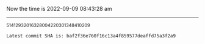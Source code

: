Now the time is 2022-09-09 08:43:28 am

---

<small>51412932016328004220301348410209</small>

```txt
Latest commit SHA is: baf2f36e760f16c13a4f859577deaffd75a3f2a9
```
